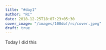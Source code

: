 ```yaml
---
title: "#day1"
author: "RC"
date: 2018-12-25T18:07:23+05:30
cover_image: "/images/100dof/rc/cover.jpeg"
draft: true
---
```


Today I did this
